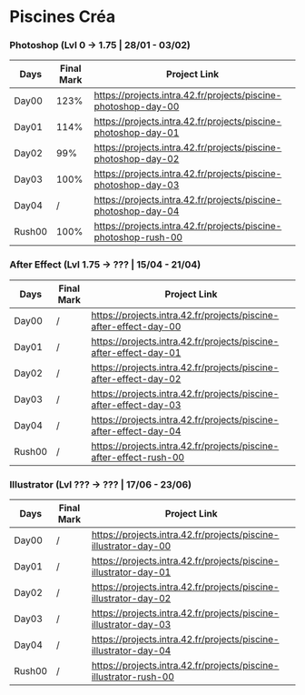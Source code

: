 # Piscines Créa

### Photoshop (Lvl 0 -> 1.75 | 28/01 - 03/02)
| Days | Final Mark | Project Link
| ----- | ---- | ---------------------|
| Day00 | 123% |https://projects.intra.42.fr/projects/piscine-photoshop-day-00
| Day01 | 114% |https://projects.intra.42.fr/projects/piscine-photoshop-day-01
| Day02 |  99% |https://projects.intra.42.fr/projects/piscine-photoshop-day-02
| Day03 | 100% |https://projects.intra.42.fr/projects/piscine-photoshop-day-03
| Day04 |    / |https://projects.intra.42.fr/projects/piscine-photoshop-day-04
| Rush00 |100% |https://projects.intra.42.fr/projects/piscine-photoshop-rush-00

### After Effect (Lvl 1.75 -> ??? | 15/04 - 21/04)
| Days | Final Mark | Project Link
| ----- | ---- | ---------------------|
| Day00 |    / |https://projects.intra.42.fr/projects/piscine-after-effect-day-00
| Day01 |    / |https://projects.intra.42.fr/projects/piscine-after-effect-day-01
| Day02 |    / |https://projects.intra.42.fr/projects/piscine-after-effect-day-02
| Day03 |    / |https://projects.intra.42.fr/projects/piscine-after-effect-day-03
| Day04 |    / |https://projects.intra.42.fr/projects/piscine-after-effect-day-04
| Rush00|    / |https://projects.intra.42.fr/projects/piscine-after-effect-rush-00

### Illustrator (Lvl ??? -> ??? | 17/06 - 23/06)
| Days | Final Mark | Project Link
| ----- | ---- | ---------------------|
| Day00 |    / |https://projects.intra.42.fr/projects/piscine-illustrator-day-00
| Day01 |    / |https://projects.intra.42.fr/projects/piscine-illustrator-day-01
| Day02 |    / |https://projects.intra.42.fr/projects/piscine-illustrator-day-02
| Day03 |    / |https://projects.intra.42.fr/projects/piscine-illustrator-day-03
| Day04 |    / |https://projects.intra.42.fr/projects/piscine-illustrator-day-04
| Rush00|    / |https://projects.intra.42.fr/projects/piscine-illustrator-rush-00
